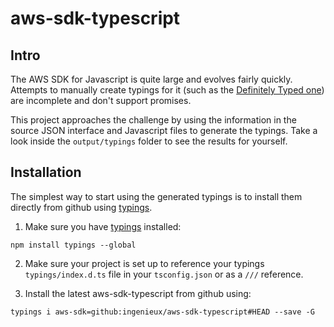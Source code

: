 # aws-sdk-typescript

## Intro

The AWS SDK for Javascript is quite large and evolves fairly quickly. Attempts to manually create typings for it (such as the [Definitely Typed one](https://github.com/DefinitelyTyped/DefinitelyTyped/tree/master/aws-sdk)) are incomplete and don't support promises.
 
This project approaches the challenge by using the information in the source JSON interface and Javascript files to generate the typings. Take a look inside the ```output/typings``` folder to see the results for yourself.

## Installation

The simplest way to start using the generated typings is to install them directly from github using [typings](https://github.com/typings/typings).

1. Make sure you have [typings](https://github.com/typings/typings) installed: 
  ```
  npm install typings --global
  ```

2. Make sure your project is set up to reference your typings `typings/index.d.ts` file in your `tsconfig.json` or as a `///` reference.

3. Install the latest aws-sdk-typescript from github using: 
  ```
  typings i aws-sdk=github:ingenieux/aws-sdk-typescript#HEAD --save -G
  ```





